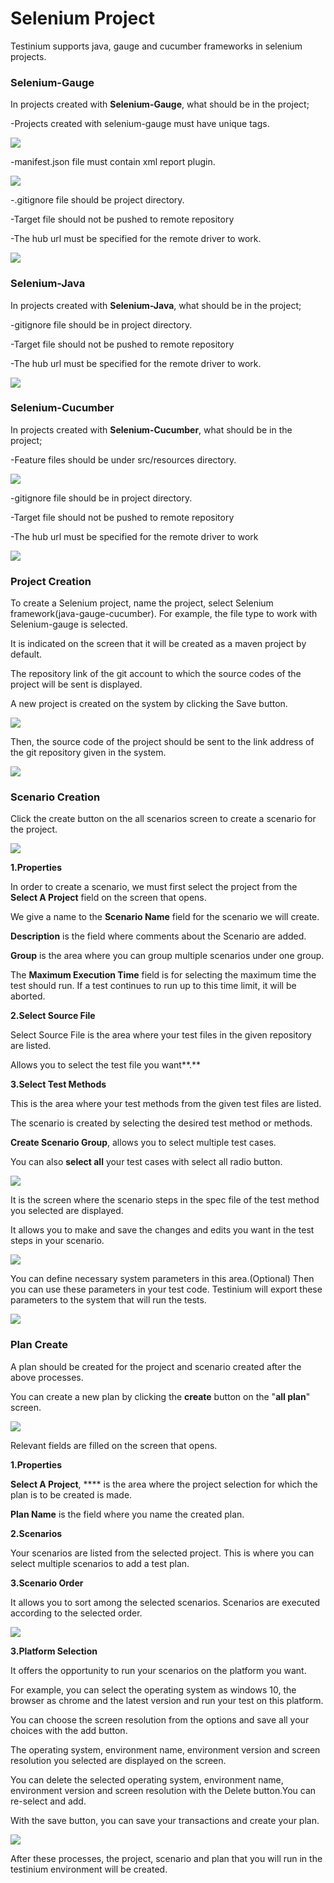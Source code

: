# Selenium Project

Testinium supports java, gauge and cucumber frameworks in selenium projects.

### **Selenium-Gauge**

In projects created with **Selenium-Gauge**, what should be in the project;

\-Projects created with selenium-gauge must have unique tags.

![](<../.gitbook/assets/image (28).png>)

\-manifest.json file must contain xml report plugin.

![](<../.gitbook/assets/image (14).png>)

\-.gitignore file should be project directory.

\-Target file should not be pushed to remote repository

\-The hub url must be specified for the remote driver to work.

![](<../.gitbook/assets/image (27).png>)

### **Selenium-Java**

In projects created with **Selenium-Java**, what should be in the project;

\-gitignore file should be in project directory.

\-Target file should not be pushed to remote repository

\-The hub url must be specified for the remote driver to work.

![](<../.gitbook/assets/image (27).png>)

### **Selenium-Cucumber**

In projects created with **Selenium-Cucumber**, what should be in the project;

\-Feature files should be under src/resources directory.

![](<../.gitbook/assets/MicrosoftTeams-image (3).png>)

\-gitignore file should be in project directory.

\-Target file should not be pushed to remote repository

\-The hub url must be specified for the remote driver to work

![](<../.gitbook/assets/image (37).png>)

### Project Creation

To create a Selenium project, name the project, select Selenium framework(java-gauge-cucumber). For example, the file type to work with Selenium-gauge is selected.

It is indicated on the screen that it will be created as a maven project by default.

The repository link of the git account to which the source codes of the project will be sent is displayed.

A new project is created on the system by clicking the Save button.

![](../.gitbook/assets/sese.jpg)

Then, the source code of the project should be sent to the link address of the git repository given in the system.

![](../.gitbook/assets/edadadada.jpg)

### Scenario Creation



Click the create button on the all scenarios screen to create a scenario for the project.

![](../.gitbook/assets/senar.jpg)

**1.Properties**

In order to create a scenario, we must first select the project from the **Select A Project** field on the screen that opens.

We give a name to the **Scenario Name** field for the scenario we will create.

&#x20;**Description** is the field where comments about the Scenario are added.

**Group** is the area where you can group multiple scenarios under one group.

The **Maximum Execution Time** field is for selecting the maximum time the test should run. If a test continues to run up to this time limit, it will be aborted.

**2.Select Source File**

Select Source File is the area where your test files in the given repository are listed.

Allows you to select the test file you want**.**

**3.Select Test Methods**

This is the area where your test methods from the given test files are listed.

The scenario is created by selecting the desired test method or methods.

**Create Scenario Group**, allows you to select multiple test cases.

You can also **select all** your test cases with select all radio button.

![](<../.gitbook/assets/image (9).png>)

It is the screen where the scenario steps in the spec file of the test method you selected are displayed.

It allows you to make and save the changes and edits you want in the test steps in your scenario.

![](<../.gitbook/assets/image (32).png>)

You can define necessary system parameters in this area.(Optional) Then you can use these parameters in your test code. Testinium will export these parameters to the system that will run the tests.

![](<../.gitbook/assets/image (42).png>)

### Plan Create

A plan should be created for the project and scenario created after the above processes.

You can create a new plan by clicking the **create** button on the "**all plan**" screen.



![](../.gitbook/assets/dendede.jpg)

Relevant fields are filled on the screen that opens.

**1.Properties**

**Select A Project**, **** is the area where the project selection for which the plan is to be created is made.

**Plan Name** is the field where you name the created plan.

**2.Scenarios**

Your scenarios are listed from the selected project. This is where you can select multiple scenarios to add a test plan.

**3.Scenario Order**

It allows you to sort among the selected scenarios. Scenarios are executed according to the selected order.

![](../.gitbook/assets/eded.jpg)

**3.Platform Selection**

It offers the opportunity to run your scenarios on the platform you want.

For example, you can select the operating system as windows 10, the browser as chrome and the latest version and run your test on this platform.

You can choose the screen resolution from the options and save all your choices with the add button.

The operating system, environment name, environment version and screen resolution you selected are displayed on the screen.

You can delete the selected operating system, environment name, environment version and screen resolution with the Delete button.You can re-select and add.

With the save button, you can save your transactions and create your plan.

![](<../.gitbook/assets/image (2).png>)

After these processes, the project, scenario and plan that you will run in the testinium environment will be created.
